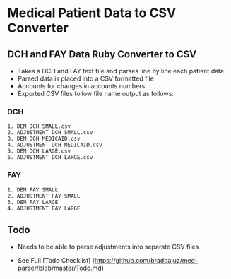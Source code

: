# Medical Patient Data to CSV Converter

## DCH and FAY Data Ruby Converter to CSV
  - Takes a DCH and FAY text file and parses line by line each patient data
  - Parsed data is placed into a CSV formatted file
  - Accounts for changes in accounts numbers
  - Exported CSV files follow file name output as follows:

### DCH
    1. DEM DCH SMALL.csv
    2. ADJUSTMENT DCH SMALL.csv
    3. DEM DCH MEDICAID.csv
    4. ADJUSTMENT DCH MEDICAID.csv
    5. DEM DCH LARGE.csv
    6. ADJUSTMENT DCH LARGE.csv

### FAY
    1. DEM FAY SMALL
    2. ADJUSTMENT FAY SMALL
    3. DEM FAY LARGE
    4. ADJUSTMENT FAY LARGE

## Todo
  + Needs to be able to parse adjustments into separate CSV files
  - See Full [Todo Checklist] (https://github.com/bradbajuz/med-parser/blob/master/Todo.md)